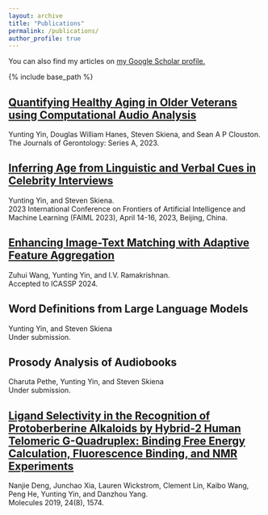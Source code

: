 ```yaml
---
layout: archive
title: "Publications"
permalink: /publications/
author_profile: true
---
```

You can also find my articles on <u><a href="https://scholar.google.com/citations?user=kmLgZRQAAAAJ&hl=en&authuser=2&oi=ao" target="_blank">my Google Scholar profile</a>.</u>

{% include base_path %}

<!--- {% for post in site.publications reversed %} {% include archive-single.html %} {% endfor %} -->

<h2> <a href="https://pubmed.ncbi.nlm.nih.gov/37366320/" target="_blank" rel="noopener noreferrer"> Quantifying Healthy Aging in Older Veterans using Computational Audio Analysis </a></h2>
<p> Yunting Yin, Douglas William Hanes, Steven Skiena, and Sean A P Clouston. <br>
The Journals of Gerontology: Series A, 2023. </p>

<h2> <a href="http://camps.aptaracorp.com/ACM_PMS/PMS/ACM/FAIML2023/1/6c071200-3ecb-11ee-b37c-16bb50361d1f/OUT/faiml2023-1.html#" target="_blank" rel="noopener noreferrer"> Inferring Age from Linguistic and Verbal Cues in Celebrity Interviews </a></h2>
<p> Yunting Yin, and Steven Skiena. <br>
2023 International Conference on Frontiers of Artificial Intelligence and Machine Learning (FAIML 2023), April 14-16, 2023, Beijing, China. </p>

<h2> <a href="https://arxiv.org/abs/2401.09725"> Enhancing Image-Text Matching with Adaptive Feature Aggregation </a></h2>
<p> Zuhui Wang, Yunting Yin, and I.V. Ramakrishnan. <br>
Accepted to ICASSP 2024. </p>

<h2> Word Definitions from Large Language Models </h2>
<p> Yunting Yin, and Steven Skiena <br>
Under submission. </p>

<h2> Prosody Analysis of Audiobooks </h2>
<p> Charuta Pethe, Yunting Yin, and Steven Skiena <br>
Under submission. </p>

<h2> <a href="https://pubmed.ncbi.nlm.nih.gov/31010072/" target="_blank" rel="noopener noreferrer"> Ligand Selectivity in the Recognition of Protoberberine Alkaloids by Hybrid-2 Human Telomeric G-Quadruplex: Binding Free Energy Calculation, Fluorescence Binding, and NMR Experiments </a></h2>
<p> Nanjie Deng, Junchao Xia, Lauren Wickstrom, Clement Lin, Kaibo Wang, Peng He, Yunting Yin, and Danzhou Yang. <br>
Molecules 2019, 24(8), 1574. </p>
